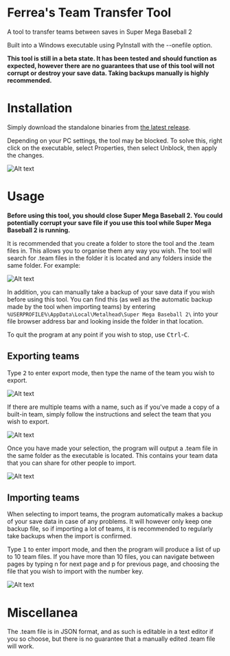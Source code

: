 # Ferrea's Team Transfer Tool
A tool to transfer teams between saves in Super Mega Baseball 2

Built into a Windows executable using PyInstall with the --onefile option.

**This tool is still in a beta state. It has been tested and should function as expected, however there are no guarantees that use of this tool will not corrupt or destroy your save data. Taking backups manually is highly recommended.**

# Installation
Simply download the standalone binaries from [the latest release](https://github.com/JudgeZarbi/smb2-team-transfer-tool/releases/latest).

Depending on your PC settings, the tool may be blocked. To solve this, right click on the executable, select Properties, then select Unblock, then apply the changes.

![Alt text](https://raw.githubusercontent.com/JudgeZarbi/smb2-team-transfer-tool/master/images/image1.png)

# Usage

**Before using this tool, you should close Super Mega Baseball 2. You could potentially corrupt your save file if you use this tool while Super Mega Baseball 2 is running.**

It is recommended that you create a folder to store the tool and the .team files in. This allows you to organise them any way you wish. The tool will search for .team files in the folder it is located and any folders inside the same folder. For example:

![Alt text](https://raw.githubusercontent.com/JudgeZarbi/smb2-team-transfer-tool/master/images/image2.png)

In addition, you can manually take a backup of your save data if you wish before using this tool. You can find this (as well as the automatic backup made by the tool when importing teams) by entering `%USERPROFILE%\AppData\Local\Metalhead\Super Mega Baseball 2\` into your file browser address bar and looking inside the folder in that location.

To quit the program at any point if you wish to stop, use <kbd>Ctrl</kbd>-<kbd>C</kbd>.

## Exporting teams
Type <kbd>2</kbd> to enter export mode, then type the name of the team you wish to export.

![Alt text](https://raw.githubusercontent.com/JudgeZarbi/smb2-team-transfer-tool/master/images/image3.png)

If there are multiple teams with a name, such as if you've made a copy of a built-in team, simply follow the instructions and select the team that you wish to export.

![Alt text](https://raw.githubusercontent.com/JudgeZarbi/smb2-team-transfer-tool/master/images/image4.png)

Once you have made your selection, the program will output a .team file in the same folder as the executable is located. This contains your team data that you can share for other people to import.

![Alt text](https://raw.githubusercontent.com/JudgeZarbi/smb2-team-transfer-tool/master/images/image5.png)

## Importing teams
When selecting to import teams, the program automatically makes a backup of your save data in case of any problems. It will however only keep one backup file, so if importing a lot of teams, it is recommended to regularly take backups when the import is confirmed.

Type <kbd>1</kbd> to enter import mode, and then the program will produce a list of up to 10 team files. If you have more than 10 files, you can navigate between pages by typing n for next page and p for previous page, and choosing the file that you wish to import with the number key.

![Alt text](https://raw.githubusercontent.com/JudgeZarbi/smb2-team-transfer-tool/master/images/image6.png)

# Miscellanea
The .team file is in JSON format, and as such is editable in a text editor if you so choose, but there is no guarantee that a manually edited .team file will work.
